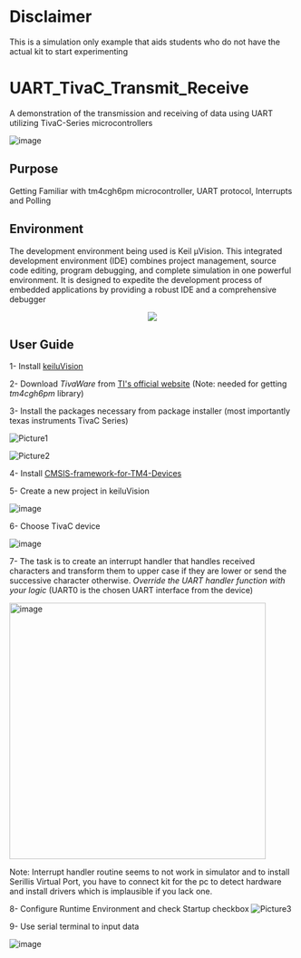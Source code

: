 # Disclaimer
This is a simulation only example that aids students who do not have the actual kit to start experimenting

# UART_TivaC_Transmit_Receive
A demonstration of the transmission and receiving of data using UART utilizing TivaC-Series microcontrollers

![image](https://github.com/user-attachments/assets/ad0e44ea-653b-4699-9151-5dfe16aaf046)


## Purpose
Getting Familiar with tm4cgh6pm microcontroller, UART protocol, Interrupts and Polling

## Environment
The development environment being used is Keil µVision. This integrated development environment (IDE) combines project management, source code editing, program debugging, and complete simulation in one powerful environment. It is designed to expedite the development process of embedded applications by providing a robust IDE and a comprehensive debugger
<p align="center">
  <img src="https://github.com/user-attachments/assets/3567ea35-6608-4618-9161-8caf3608cf2b" />
</p>

## User Guide 
1- Install [keiluVision](https://www.keil.com/download/) <br />

2- Download *TivaWare* from [TI's official website](https://www.ti.com/tool/SW-TM4C) (Note: needed for getting *tm4cgh6pm* library) <br />

3- Install the packages necessary from package installer (most importantly texas instruments TivaC Series) <br />


![Picture1](https://github.com/user-attachments/assets/f0e9420b-c3f2-4860-b362-fab1168d3bad)

![Picture2](https://github.com/user-attachments/assets/1792fd55-2a78-4b49-95d9-6b5c0ce9be85)

4- Install [CMSIS-framework-for-TM4-Devices](https://github.com/dannyf00/CMSIS-framework-for-TM4-devices)

5- Create a new project in keiluVision

![image](https://github.com/user-attachments/assets/d0480a98-7d8e-44ba-8a14-b8516d695dca)

6- Choose TivaC device

![image](https://github.com/user-attachments/assets/5582392d-42ff-41a7-8668-97ec53a3d7e5)

7- The task is to create an interrupt handler that handles received characters and transform them to upper case if they are lower or send the successive character otherwise.
*Override the UART handler function with your logic* (UART0 is the chosen UART interface from the device)

<img width="452" alt="image" src="https://github.com/user-attachments/assets/f9302d95-75c9-428b-ab21-2ce7df85ada1">

Note: Interrupt handler routine seems to not work in simulator and to install Serillis Virtual Port, you have to connect kit for the pc to detect hardware and install drivers which is implausible if you lack one.

8- Configure Runtime Environment and check Startup checkbox
![Picture3](https://github.com/user-attachments/assets/73d9e68e-68b2-4b29-9a0e-b8bef4496dc8)

9- Use serial terminal to input data

![image](https://github.com/user-attachments/assets/c4a404ee-53b6-44f1-b26b-4cee17fcf28f)






